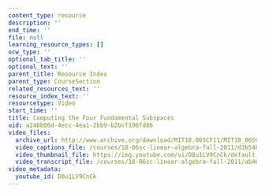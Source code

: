```yaml
---
content_type: resource
description: ''
end_time: ''
file: null
learning_resource_types: []
ocw_type: ''
optional_tab_title: ''
optional_text: ''
parent_title: Resource Index
parent_type: CourseSection
related_resources_text: ''
resource_index_text: ''
resourcetype: Video
start_time: ''
title: Computing the Four Fundamental Subspaces
uid: a248b06d-4ecc-4ea1-2bb9-b2bcf196fd86
video_files:
  archive_url: http://www.archive.org/download/MIT18.06SCF11/MIT18_06SC_110526_B2_300k.mp4
  video_captions_file: /courses/18-06sc-linear-algebra-fall-2011/d3b548d2c86e5f599f6917b90bb95225_D8u1LV9CnCk.vtt
  video_thumbnail_file: https://img.youtube.com/vi/D8u1LV9CnCk/default.jpg
  video_transcript_file: /courses/18-06sc-linear-algebra-fall-2011/ab46153965f8be2aeb393f4dc4cd6c5d_D8u1LV9CnCk.pdf
video_metadata:
  youtube_id: D8u1LV9CnCk
---
```

